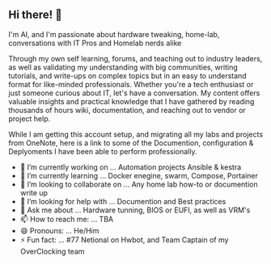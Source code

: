 ## Hi there! 👋

I'm AI, and I'm passionate about hardware tweaking, home-lab, conversations with IT Pros and Homelab nerds alike

Through my own self learning, forums, and teaching out to industry leaders, as well as validating my understanding with big communities, writing tutorials, and write-ups on complex topics but in an easy to understand format for like-minded professionals. Whether you're a tech enthusiast or just someone curious about IT, let's have a conversation. My content offers valuable insights and practical knowledge that I have gathered by reading thousands of hours wiki, documentation, and reaching out to vendor or project help.

While I am getting this account setup, and migrating all my labs and projects from OneNote, here is a link to some of the Documention, configuration & Deplyoments I have been able to perform professionally. <link>

- 🔭 I’m currently working on ... Automation projects Ansible & kestra 
- 🌱 I’m currently learning ... Docker enegine, swarm, Compose, Portainer
- 👯 I’m looking to collaborate on ... Any home lab how-to or documention write up
- 🤔 I’m looking for help with ... Documention and Best practices
- 💬 Ask me about ... Hardware tunning, BIOS or EUFI, as well as VRM's
- 📫 How to reach me: ... TBA
- 😄 Pronouns: ... He/Him
- ⚡ Fun fact: ... #77 Netional on Hwbot, and Team Captain of my OverClocking team
